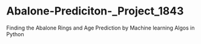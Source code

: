 # Abalone-Prediciton-_Project_1843
Finding the Abalone Rings and Age Prediction by Machine learning Algos in Python
